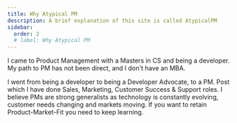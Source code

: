 ```yaml
---
title: Why Atypical PM
description: A brief explanation of this site is called AtypicalPM
sidebar:
  order: 2
  # label: Why Atypical PM
---
```


I came to Product Management with a Masters in CS and being a developer. My path to PM has not been direct, and I don't have an MBA.

I went from being a developer to being a Developer Advocate, to a PM. Post which I have done Sales, Marketing, Customer Success & Support roles. I believe PMs are strong generalists as technology is constantly evolving, customer needs changing and markets moving. If you want to retain Product-Market-Fit you need to keep learning.